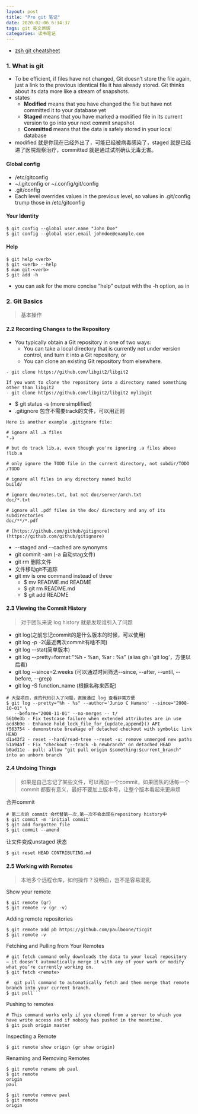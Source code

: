 ```yaml
---
layout: post
title: "Pro git 笔记"
date: 2020-02-06 6:34:37
tags: git 英文原版
categories: 读书笔记
---
```


- [zsh git cheatsheet](https://github.com/ohmyzsh/ohmyzsh/wiki/Cheatsheet#git)

### 1. What is git

- To be efficient, if files have not changed, Git doesn’t store the file again, just a link to the previous identical file it has already stored. Git thinks about its data more like a stream of snapshots.
- states
    + **Modified** means that you have changed the file but have not committed it to your database yet
    + **Staged** means that you have marked a modified file in its current version to go into your next commit snapshot
    + **Committed** means that the data is safely stored in your local database
- modified 就是你现在已经外出了，可能已经被病毒感染了，staged 就是已经进了医院观察治疗，committed 就是通过试剂确认无毒无害。

#### Global config 

- /etc/gitconfig
- ~/.gitconfig or ~/.config/git/config
- .git/config
- Each level overrides values in the previous level, so values in .git/config trump those in /etc/gitconfig


#### Your Identity

``` 
$ git config --global user.name "John Doe"
$ git config --global user.email johndoe@example.com
```


#### Help 

``` 
$ git help <verb>
$ git <verb> --help
$ man git-<verb>
$ git add -h
```

- you can ask for the more concise “help” output with the -h option, as in


### 2. Git Basics

> 基本操作

#### 2.2 Recording Changes to the Repository

- You typically obtain a Git repository in one of two ways:
    + You can take a local directory that is currently not under version control, and turn it into a Git repository, or
    + You can clone an existing Git repository from elsewhere.

```
- git clone https://github.com/libgit2/libgit2

If you want to clone the repository into a directory named something other than libgit2
- git clone https://github.com/libgit2/libgit2 mylibgit
```

- $ git status -s (more simplified)
- .gitignore 包含不需要track的文件，可以用正则

```
Here is another example .gitignore file:

# ignore all .a files
*.a

# but do track lib.a, even though you're ignoring .a files above
!lib.a

# only ignore the TODO file in the current directory, not subdir/TODO
/TODO

# ignore all files in any directory named build
build/

# ignore doc/notes.txt, but not doc/server/arch.txt
doc/*.txt

# ignore all .pdf files in the doc/ directory and any of its subdirectories
doc/**/*.pdf

# [https://github.com/github/gitignore](https://github.com/github/gitignore)
```


- --staged and --cached are synonyms
- git commit -am (-a 自动stag文件)
- git rm 删除文件
- 文件移动git不追踪
- git mv is one command instead of three
    + $ mv README.md README
    + $ git rm README.md
    + $ git add README

#### 2.3 Viewing the Commit History

> 对于团队来说 log history 就是发现谁引入了问题

- git log(之前忘记commit的是什么版本的时候，可以使用)
- git log -p -2(最近两次commit有啥不同)
- git log --stat(简单版本)
- git log --pretty=format:"%h - %an, %ar : %s" (alias gh='git log'，方便以后看)
- git log --since=2.weeks (可以通过时间筛选--since, --after, --until, --before, --grep)
- git log -S function_name (根据名称来匹配)

```
# 大型项目，谁的代码引入了问题，直接通过 log 查看非常方便
$ git log --pretty="%h - %s" --author='Junio C Hamano' --since="2008-10-01" \
   --before="2008-11-01" --no-merges -- t/
5610e3b - Fix testcase failure when extended attributes are in use
acd3b9e - Enhance hold_lock_file_for_{update,append}() API
f563754 - demonstrate breakage of detached checkout with symbolic link HEAD
d1a43f2 - reset --hard/read-tree --reset -u: remove unmerged new paths
51a94af - Fix "checkout --track -b newbranch" on detached HEAD
b0ad11e - pull: allow "git pull origin $something:$current_branch" into an unborn branch
```


#### 2.4 Undoing Things

> 如果是自己忘记了某些文件，可以再加一个commit，如果团队的话每一个commit 都要有意义，最好不要加上版本号，让整个版本看起来更麻烦

合并commit
```
# 第二次的 commit 会代替第一次,第一次不会出现在repository history中
$ git commit -m 'initial commit'
$ git add forgotten_file
$ git commit --amend
```

让文件变成unstaged 状态
```
$ git reset HEAD CONTRIBUTING.md
```


#### 2.5 Working with Remotes

> 本地多个远程仓库，如何操作？没明白，岂不是容易混乱

Show your remote
```
$ git remote (gr)
$ git remote -v (gr -v)
```

Adding remote repositories
```
$ git remote add pb https://github.com/paulboone/ticgit
$ git remote -v
```

Fetching and Pulling from Your Remotes
```
# git fetch command only downloads the data to your local repository — it doesn’t automatically merge it with any of your work or modify what you’re currently working on. 
$ git fetch <remote>

#  git pull command to automatically fetch and then merge that remote branch into your current branch.
$ git pull```
```

Pushing to remotes
```
# This command works only if you cloned from a server to which you have write access and if nobody has pushed in the meantime.
$ git push origin master
```

Inspecting a Remote
```
$ git remote show origin (gr show origin)
```

Renaming and Removing Remotes
```
$ git remote rename pb paul
$ git remote
origin
paul
```

```
$ git remote remove paul
$ git remote
origin
```